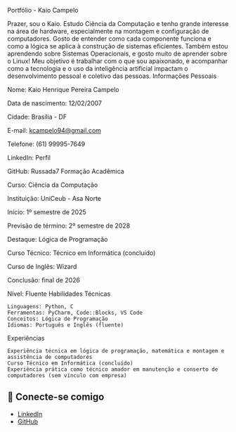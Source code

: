 Portfólio - Kaio Campelo

Prazer, sou o Kaio. Estudo Ciência da Computação e tenho grande interesse na área de hardware, especialmente na montagem e configuração de computadores. Gosto de entender como cada componente funciona e como a lógica se aplica à construção de sistemas eficientes. Também estou aprendendo sobre Sistemas Operacionais, e gosto muito de aprender sobre o Linux! Meu objetivo é trabalhar com o que sou apaixonado, e acompanhar como a tecnologia e o uso da inteligência artificial impactam o desenvolvimento pessoal e coletivo das pessoas.
Informações Pessoais

Nome: Kaio Henrique Pereira Campelo

Data de nascimento: 12/02/2007

Cidade: Brasília - DF

E-mail: kcampelo94@gmail.com

Telefone: (61) 99995-7649

LinkedIn: Perfil

GitHub: Russada7
Formação Acadêmica

Curso: Ciência da Computação

Instituição: UniCeub - Asa Norte

Início: 1º semestre de 2025

Previsão de término: 2º semestre de 2028

Destaque: Lógica de Programação

Curso Técnico: Técnico em Informática (concluído)

Curso de Inglês: Wizard

Conclusão: final de 2026

Nível: Fluente
Habilidades Técnicas

    Linguagens: Python, C
    Ferramentas: PyCharm, Code::Blocks, VS Code
    Conceitos: Lógica de Programação
    Idiomas: Português e Inglês (fluente)

Experiências

    Experiência técnica em lógica de programação, matemática e montagem e assistência de computadores
    Curso Técnico em Informática (concluído)
    Experiência prática como técnico amador em manutenção e conserto de computadores (sem vínculo com empresa)



## 🔗 Conecte-se comigo

- [LinkedIn](https://www.linkedin.com/)
- [GitHub](https://github.com/kaiohenrique)

